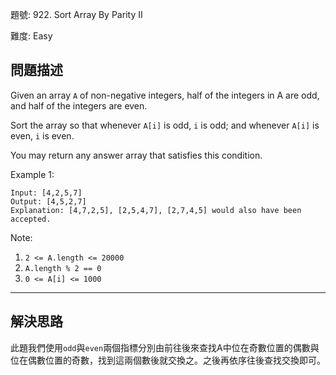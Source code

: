 題號: 922. Sort Array By Parity II

難度: Easy

## 問題描述
Given an array `A` of non-negative integers, half of the integers in A are odd, and half of the integers are even.

Sort the array so that whenever `A[i]` is odd, `i` is odd; and whenever `A[i]` is even, `i` is even.

You may return any answer array that satisfies this condition.

Example 1:
```
Input: [4,2,5,7]
Output: [4,5,2,7]
Explanation: [4,7,2,5], [2,5,4,7], [2,7,4,5] would also have been accepted.
```

Note:

1. `2 <= A.length <= 20000`
2. `A.length % 2 == 0`
3. `0 <= A[i] <= 1000`

---
## 解決思路
此題我們使用`odd`與`even`兩個指標分別由前往後來查找A中位在奇數位置的偶數與位在偶數位置的奇數，找到這兩個數後就交換之。之後再依序往後查找交換即可。